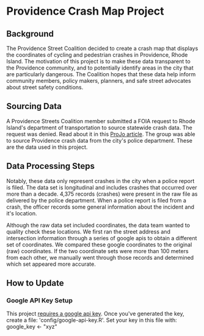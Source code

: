 
# Providence Crash Map Project

## Background
The Providence Street Coalition decided to create a crash map that displays the coordinates of cycling and pedestrian crashes in Providence, Rhode Island. The motivation of this project is to make these data transparent to the Providence community, and to potentially identify areas in the city that are particularly dangerous. The Coalition hopes that these data help inform community members, policy makers, planners, and safe street advocates about street safety conditions.

## Sourcing Data
A Providence Streets Coalition member submitted a FOIA request to Rhode Island's department of transportation to source statewide crash data. The request was denied. Read about it in this [ProJo article](https://www.providencejournal.com/story/news/local/2023/06/26/rhode-island-crash-data-dangerous-roads-providence-streets-coalition/70337934007/). The group was able to source Providence crash data from the city's police department. These are the data used in this project.

## Data Processing Steps
Notably, these data only represent crashes in the city when a police report is filed. The data set is longitudinal and includes crashes that occurred over more than a decade. 4,375 records (crashes) were present in the raw file as delivered by the police department. When a police report is filed from a crash, the officer records some general information about the incident and it's location. 

Although the raw data set included coordinates, the data team wanted to quality check these locations. We first ran the street address and intersection information through a series of google apis to obtain a different set of coordinates. We compared these google coordinates to the original (raw) coordinates. If the two coordinate sets were more than 100 meters from each other, we manually went through those records and determined which set appeared more accurate.

## How to Update
### Google API Key Setup
This project [requires a google api key](https://developers.google.com/maps/documentation/geocoding/get-api-key). Once you've generated the key, create a file: 'config/google-api-key.R'. Set your key in this file with: google_key <- "xyz"

